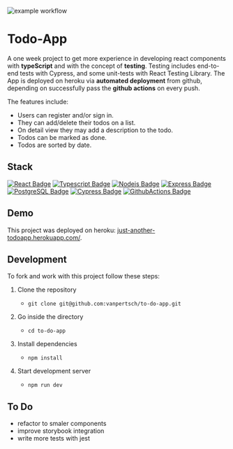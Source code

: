 ![example workflow](https://github.com/vanessa-at-spiced/to-do-app/actions/workflows/github_actions.yml/badge.svg)


#  Todo-App
A one week project to get more experience in developing react components with **typeScript** and with the concept of **testing**. Testing includes end-to-end tests with Cypress, and some unit-tests with React Testing Library.
The App is deployed on heroku via **automated deployment** from github, depending on successfully pass the **github actions** on every push.

The features include:
 - Users can register and/or sign in.
 - They can add/delete their todos on a list.
 - On detail view they may add a description to the todo.
 - Todos can be marked as done.
 - Todos are sorted by date.



## Stack

[![React Badge](https://img.shields.io/badge/-React-61DAFB?style=flat&labelColor=302d2d&logo=react&logoColor=61DAFB)](#)  [![Typescript Badge](https://img.shields.io/badge/-Typescript-3178C6?flat&labelColor=302d2d&logo=typescript&logoColor=3178C6)](#) [![Nodejs Badge](https://img.shields.io/badge/-Nodejs-3C873A?style=flat&labelColor=302d2d&logo=node.js&logoColor=3C873A)](#) [![Express Badge](https://img.shields.io/badge/-Express-000000?style=flat&labelColor=f7efef&logo=express&logoColor=000000)](#) [![PostgreSQL Badge](https://img.shields.io/badge/-PostgreSQL-4169E1?style=flat&labelColor=f7efef&logo=postgreSQL&logoColor=4169E1)](#) [![Cypress Badge](https://img.shields.io/badge/-cypress-17202C?style=flat&labelColor=f7efef&logo=cypress&logoColor=17202C)](#) [![GithubActions Badge](https://img.shields.io/badge/-gitHub_actions-2088FF?style=flat&labelColor=302d2d&logo=githubactions&logoColor=2088FF)](#)


## Demo

This project was deployed on heroku: [just-another-todoapp.herokuapp.com/](https://just-another-todoapp.herokuapp.com/).

## Development

To fork and work with this project follow these steps:

1. Clone the repository

   -  `git clone git@github.com:vanpertsch/to-do-app.git`

2. Go inside the directory

   -   `cd to-do-app`

3. Install dependencies

   -   `npm install`

4. Start development server

    -   `npm run dev`


## To Do
   - refactor to smaler components
   - improve storybook integration
   - write more tests with jest
